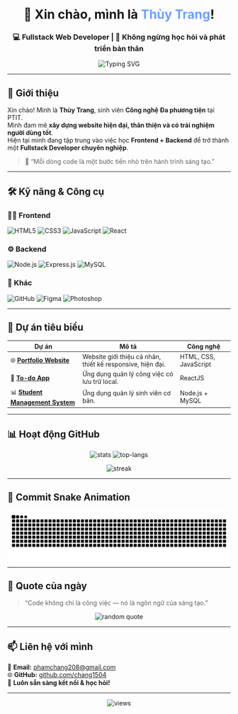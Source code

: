 
<!-- Header / Banner -->
<h1 align="center">👋 Xin chào, mình là <span style="color:#70a1ff;">Thùy Trang</span>!</h1>
<h3 align="center">💻 Fullstack Web Developer | 🌱 Không ngừng học hỏi và phát triển bản thân</h3>

<p align="center">
  <img src="https://readme-typing-svg.herokuapp.com?font=Fira+Code&size=20&pause=1000&color=70A1FF&center=true&vCenter=true&width=600&lines=👩‍💻+Yêu+công+nghệ+và+lập+trình;☕+Code+%2B+Design+%3D+My+passion;🚀+Hướng+đến+trở+thành+Fullstack+Developer" alt="Typing SVG" />
</p>

---

## 📄 Giới thiệu
Xin chào! Mình là **Thùy Trang**, sinh viên **Công nghệ Đa phương tiện** tại PTIT.  
Mình đam mê **xây dựng website hiện đại, thân thiện và có trải nghiệm người dùng tốt**.  
Hiện tại mình đang tập trung vào việc học **Frontend + Backend** để trở thành một **Fullstack Developer chuyên nghiệp**.  
> 💬 “Mỗi dòng code là một bước tiến nhỏ trên hành trình sáng tạo.”

---

## 🛠️ Kỹ năng & Công cụ

### 👩‍💻 Frontend
![HTML5](https://img.shields.io/badge/-HTML5-E34F26?logo=html5&logoColor=white&style=for-the-badge)
![CSS3](https://img.shields.io/badge/-CSS3-1572B6?logo=css3&logoColor=white&style=for-the-badge)
![JavaScript](https://img.shields.io/badge/-JavaScript-F7DF1E?logo=javascript&logoColor=black&style=for-the-badge)
![React](https://img.shields.io/badge/-React-61DAFB?logo=react&logoColor=black&style=for-the-badge)

### ⚙️ Backend
![Node.js](https://img.shields.io/badge/-Node.js-339933?logo=node.js&logoColor=white&style=for-the-badge)
![Express.js](https://img.shields.io/badge/-Express.js-000000?logo=express&logoColor=white&style=for-the-badge)
![MySQL](https://img.shields.io/badge/-MySQL-4479A1?logo=mysql&logoColor=white&style=for-the-badge)

### 🧰 Khác
![GitHub](https://img.shields.io/badge/-GitHub-181717?logo=github&logoColor=white&style=for-the-badge)
![Figma](https://img.shields.io/badge/-Figma-F24E1E?logo=figma&logoColor=white&style=for-the-badge)
![Photoshop](https://img.shields.io/badge/-Photoshop-31A8FF?logo=adobephotoshop&logoColor=white&style=for-the-badge)

---

## 🚀 Dự án tiêu biểu

| Dự án | Mô tả | Công nghệ |
|-------|--------|------------|
| 🌐 [**Portfolio Website**](https://github.com/chang1504/portfolio) | Website giới thiệu cá nhân, thiết kế responsive, hiện đại. | HTML, CSS, JavaScript |
| 📝 [**To-do App**](https://github.com/chang1504/todo-app) | Ứng dụng quản lý công việc có lưu trữ local. | ReactJS |
| 📊 [**Student Management System**](https://github.com/chang1504/student-management) | Ứng dụng quản lý sinh viên cơ bản. | Node.js + MySQL |

---

## 📊 Hoạt động GitHub

<p align="center">
  <img src="https://github-readme-stats.vercel.app/api?username=chang1504&show_icons=true&theme=tokyonight" alt="stats" height="165"/>
  <img src="https://github-readme-stats.vercel.app/api/top-langs/?username=chang1504&layout=compact&theme=tokyonight" alt="top-langs" height="165"/>
</p>

<p align="center">
  <img src="https://github-readme-streak-stats.herokuapp.com/?user=chang1504&theme=tokyonight" alt="streak" height="165"/>
</p>

---


## 🐍 Commit Snake Animation
<p align="center">
  <img src="https://github.com/chang1504/chang1504/blob/output/github-contribution-grid-snake.svg" alt="snake animation"/>
</p>

---

## 🧠 Quote của ngày
> “Code không chỉ là công việc — nó là ngôn ngữ của sáng tạo.”  

<p align="center">
  <img src="https://quotes-github-readme.vercel.app/api?type=horizontal&theme=tokyonight" alt="random quote"/>
</p>

---

## 📫 Liên hệ với mình
📧 **Email:** [phamchang208@gmail.com](mailto:phamchang208@gmail.com)  
🌐 **GitHub:** [github.com/chang1504](https://github.com/chang1504)  
💬 **Luôn sẵn sàng kết nối & học hỏi!**

---

<p align="center">
  <img src="https://komarev.com/ghpvc/?username=chang1504&label=Profile+views&color=70A1FF&style=flat" alt="views" />
</p>
